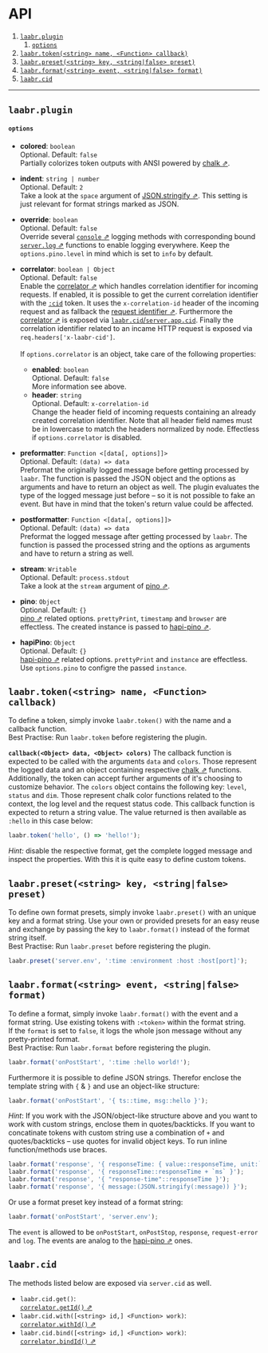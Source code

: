 # API

<!-- TOC -->

1. [`laabr.plugin`](#laabrplugin)
    1. [`options`](#options)
2. [`laabr.token(<string> name, <Function> callback)`](#laabrtokenstring-name-function-callback)
3. [`laabr.preset(<string> key, <string|false> preset)`](#laabrpresetstring-key-stringfalse-preset)
4. [`laabr.format(<string> event, <string|false> format)`](#laabrformatstring-event-stringfalse-format)
5. [`laabr.cid`](#laabrcid)

<!-- /TOC -->

---

## `laabr.plugin`

#### `options`
- **colored**: `boolean`<br/>
Optional. Default: `false`<br/>
Partially colorizes token outputs with ANSI powered by [chalk ⇗](https://github.com/chalk/chalk).

- **indent**: `string | number`<br/>
Optional. Default: `2`<br/>
Take a look at the `space` argument of [JSON.stringify ⇗](https://developer.mozilla.org/en/docs/Web/JavaScript/Reference/Global_Objects/JSON/stringify). This setting is just relevant for format strings marked as JSON.

- **override**: `boolean`<br/>
Optional. Default: `false`<br/>
Override several [`console` ⇗](https://developer.mozilla.org/en-US/docs/Web/API/Console) logging methods with corresponding bound [`server.log` ⇗](https://hapijs.com/api#serverlogtags-data-timestamp) functions to enable logging everywhere. Keep the `options.pino.level` in mind which is set to `info` by default.

- <strong id="correlator">correlator</strong>: `boolean | Object`<br/>
Optional. Default: `false`<br/>
Enable the [correlator ⇗](https://github.com/toboid/correlation-id) which handles correlation identifier for incoming requests. If enabled, it is possible to get the current correlation identifier with the [`:cid`](tokens-formats-presets.md#tokens) token. It uses the `x-correlation-id` header of the incoming request and as fallback the [request identifier ⇗](https://hapijs.com/api#request-object). Furthermore the [correlator ⇗](https://github.com/toboid/correlation-id#api) is exposed via [`laabr.cid`/`server.app.cid`](#laabrcid). Finally the correlation identifier related to an incame HTTP request is exposed via `req.headers['x-laabr-cid']`.<br/><br/>
If `options.correlator` is an object, take care of the following properties:
    - **enabled**: `boolean`<br/>
    Optional. Default: `false`<br/>
    More information see above.
    - **header**: `string`<br/>
    Optional. Default: `x-correlation-id`<br/>
    Change the header field of incoming requests containing an already created correlation identifier. Note that all header field names must be in lowercase to match the headers normalized by node. Effectless if `options.correlator` is disabled.

- <strong id="preformatter">preformatter</strong>: `Function <[data[, options]]>`<br/>
Optional. Default: `(data) => data`<br/>
Preformat the originally logged message before getting processed by `laabr`. The function is passed the JSON object and the options as arguments and have to return an object as well. The plugin evaluates the type of the logged message just before – so it is not possible to fake an event. But have in mind that the token's return value could be affected.

- <strong id="postformatter">postformatter</strong>: `Function <[data[, options]]>`<br/>
Optional. Default: `(data) => data`<br/>
Preformat the logged message after getting processed by `laabr`. The function is passed the processed string and the options as  arguments and have to return a string as well.

- **stream**: `Writable`<br/>
Optional. Default: `process.stdout`<br/>
Take a look at the `stream` argument of [pino ⇗](https://github.com/pinojs/pino/blob/master/docs/API.md).

- **pino**: `Object`<br/>
Optional. Default: `{}`<br/>
[pino ⇗](https://github.com/pinojs/pino) related options. `prettyPrint`, `timestamp` and `browser` are effectless. The created instance is passed to [hapi-pino ⇗](https://github.com/pinojs/hapi-pino).

- **hapiPino**: `Object`<br/>
Optional. Default: `{}`<br/>
[hapi-pino ⇗](https://github.com/pinojs/hapi-pino) related options. `prettyPrint` and `instance` are effectless. Use `options.pino` to configre the passed `instance`.

## `laabr.token(<string> name, <Function> callback)`
To define a token, simply invoke `laabr.token()` with the name and a callback function.<br/>Best Practise: Run `laabr.token` before registering the plugin.

**`callback(<Object> data, <Object> colors)`**
The callback function is expected to be called with the arguments `data` and `colors`. Those represent the logged data and an object containing respective [chalk ⇗](https://github.com/chalk/chalk) functions. Additionally, the token can accept further arguments of it's choosing to customize behavior. The `colors` object contains the following key: `level`, `status` and `dim`. Those represent chalk color functions related to the context, the log level and the request status code. This callback function is expected to return a string value. The value returned is then available as `:hello` in this case below:

``` js
laabr.token('hello', () => 'hello!');
```

*Hint:* disable the respective format, get the complete logged message and inspect the properties. With this it is quite easy to define custom tokens.

## `laabr.preset(<string> key, <string|false> preset)`
To define own format presets, simply invoke `laabr.preset()` with an unique key and a format string. Use your own or provided presets for an easy reuse and exchange by passing the key to `laabr.format()` instead of the format string itself.<br/>Best Practise: Run `laabr.preset` before registering the plugin.

``` js
laabr.preset('server.env', ':time :environment :host :host[port]');
```

## `laabr.format(<string> event, <string|false> format)`
To define a format, simply invoke `laabr.format()` with the event and a format string. Use existing tokens with `:<token>` within the format string.<br>
If the `format` is set to `false`, it logs the whole json message without any pretty-printed format.<br/>Best Practise: Run `laabr.format` before registering the plugin.

``` js
laabr.format('onPostStart', ':time :hello world!');
```

Furthermore it is possible to define JSON strings. Therefor enclose the template string with `{` & `}` and use an object-like structure:

``` js
laabr.format('onPostStart', '{ ts::time, msg::hello }');
```

*Hint*: If you work with the JSON/object-like structure above and you want to work with custom strings, enclose them in quotes/backticks. If you want to concatinate tokens with custom string use a combination of `+` and quotes/backticks – use quotes for invalid object keys. To run inline function/methods use braces.

``` js
laabr.format('response', '{ responseTime: { value::responseTime, unit:`ms` }}');
laabr.format('response', '{ responseTime::responseTime + `ms` }');
laabr.format('response', '{ "response-time"::responseTime }');
laabr.format('response', '{ message:(JSON.stringify(:message)) }');
```

Or use a format preset key instead of a format string:

``` js
laabr.format('onPostStart', 'server.env');
```

The `event` is allowed to be `onPostStart`, `onPostStop`, `response`, `request-error` and `log`. The events are analog to the [hapi-pino ⇗](https://github.com/pinojs/hapi-pino) ones.

## `laabr.cid`
The methods listed below are exposed via `server.cid` as well.

- `laabr.cid.get()`:<br/>[`correlator.getId()` ⇗](https://github.com/toboid/correlation-id#getid)
- `laabr.cid.with([<string> id,] <Function> work)`:<br/> [`correlator.withId()` ⇗](https://github.com/toboid/correlation-id#withidid-work)
- `laabr.cid.bind([<string> id,] <Function> work)`:<br/> [`correlator.bindId()` ⇗](https://github.com/toboid/correlation-id#bindidid-work)
